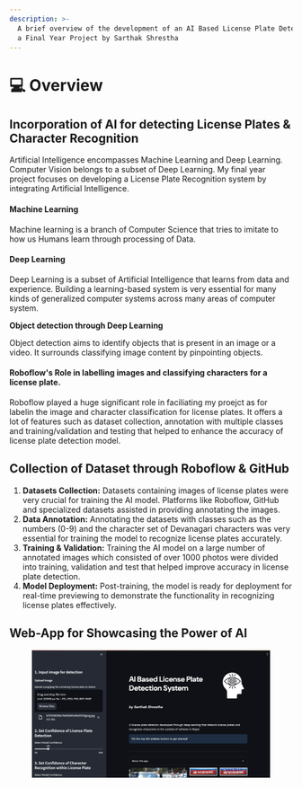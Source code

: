 ```yaml
---
description: >-
  A brief overview of the development of an AI Based License Plate Detection for
  a Final Year Project by Sarthak Shrestha
---
```


# 💻 Overview

## Incorporation of AI for detecting License Plates & Character Recognition

Artificial Intelligence encompasses Machine Learning and Deep Learning. Computer Vision belongs to a subset of Deep Learning. My final year project focuses on developing a License Plate Recognition system by integrating Artificial Intelligence.

#### Machine Learning

Machine learning is a branch of Computer Science that tries to imitate to how us Humans learn through processing of Data.

#### Deep Learning

Deep Learning is a subset of Artificial Intelligence that learns from data and experience. Building a learning-based system is very essential for many kinds of generalized computer systems across many areas of computer system.

**Object detection through Deep Learning**

Object detection aims to identify objects that is present in an image or a video. It surrounds classifying image content by pinpointing objects.&#x20;

#### Roboflow's Role in labelling images and classifying characters for a license plate.

Roboflow played a huge significant role in faciliating my proejct as for labelin the image and character classification for license plates. It offers a lot of features such as dataset collection, annotation with multiple classes and training/validation and testing that helped to enhance the accuracy of license plate detection model.

## Collection of Dataset through Roboflow & GitHub

1. **Datasets Collection:** Datasets containing images of license plates were very crucial for training the AI model. Platforms like Roboflow, GitHub and specialized datasets assisted in providing annotating the images.
2. **Data Annotation:** Annotating the datasets with classes such as the numbers (0-9) and the character set of Devanagari characters was very essential for training the model to recognize license plates accurately.
3. **Training & Validation:** Training the AI model on a large number of annotated images which consisted of over 1000 photos were divided into training, validation and test that helped improve accuracy in license plate detection.
4. **Model Deployment:** Post-training, the model is ready for deployment for real-time previewing to demonstrate the functionality in recognizing license plates effectively.

## Web-App for Showcasing the Power of AI

<figure><img src=".gitbook/assets/image (8).png" alt=""><figcaption></figcaption></figure>



